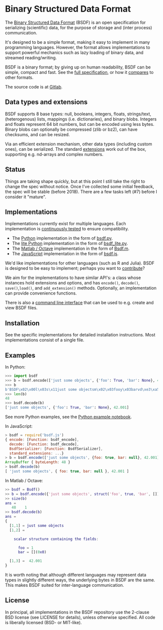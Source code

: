 # Binary Structured Data Format

The [Binary Structured Data Format](http://bsdf.io) (BSDF)
is an open specification for serializing (scientific) data, for the
purpose of storage and (inter process) communication.

It's designed to be a simple format, making it easy to implement in
many programming languages. However, the format allows implementations
to support powerful mechanics such as lazy loading of binary data, and
streamed reading/writing.

BSDF is a binary format; by giving up on human readability, BSDF can be simple,
compact and fast. See the [full specification](SPEC.md), or
how it [compares](COMPARISON.md) to other formats.

The source code is at [Gitlab](http://gitlab.com/almarklein/bsdf).


## Data types and extensions

BSDF supports 8 base types: null, booleans, integers, floats, strings/text,
(heterogenous) lists, mappings (i.e. dictionaries), and binary blobs. Integers
and floats represent 64 bit numbers, but can be encoded using less
bytes. Binary blobs can optionally be compressed (zlib or bz2), can have
checksums, and can be resized.

Via an efficient extension mechanism, other data types (including custom
ones), can be serialized. The standard [extensions](EXTENSIONS.md) work out
of the box, supporting e.g. nd-arrays and complex numbers.


## Status

Things are taking shape quickly, but at this point I still take the right to change
the spec without notice. Once I've collected some initial feedback, the spec
will be stable (before 2018). There are a few tasks left (#7) before I consider
it "mature".


## Implementations

Implementations currently exist for multiple languages. Each implementation is
[continuously tested](https://gitlab.com/almarklein/bsdf/pipelines) to ensure compatibility.

* The [Python](python) implementation in the form of [bsdf.py](python/bsdf.py).
* The [lite Python](python_lite) implementation in the form of [bsdf_lite.py](python_lite/bsdf_lite.py).
* The [Matlab / Octave](matlab) implementation in the form of [Bsdf.m](matlab/Bsdf.m).
* The [JavaScript](javascript) implementation in the form of [bsdf.js](javascript/bsdf.js).

We'd like implementations for other languages (such as R and Julia).
BSDF is designed to be easy to implement; perhaps you want to
[contribute](CONTRIBUTING.md)?

We aim for the implementations to have similar API's: a class whose
instances hold extensions and options, and has `encode()`, `decode()`,
`save()`,`load()`, and `add_extension()` methods. Optionally, an implementation
can provide convenience functions.

There is also a [command line interface](CLI.md) that can be used to e.g.
create and view BSDF files.

## Installation

See the specific implementations for detailed installation instructions.
Most implementations consist of a single file.


## Examples


In Python:

```py
>>> import bsdf
>>> b = bsdf.encode(['just some objects', {'foo': True, 'bar': None}, 42.001])
>>> b
b'BSDF\x02\x00l\x03s\x11just some objectsm\x02\x03fooy\x03barvd\xe3\xa5\x9b\xc4 \x00E@'
>>> len(b)
48
>>> bsdf.decode(b)
['just some objects', {'foo': True, 'bar': None}, 42.001]
```

See more Python examples, see the [Python example notebook](https://gitlab.com/almarklein/bsdf/blob/master/python/bsdf_example_python.ipynb).

In JavaScript:

```js
> bsdf = require('bsdf.js')
{ encode: [Function: bsdf_encode],
  decode: [Function: bsdf_decode],
  BsdfSerializer: [Function: BsdfSerializer],
  standard_extensions: ...}
> b = bsdf.encode(['just some objects', {foo: true, bar: null}, 42.001])
ArrayBuffer { byteLength: 48 }
> bsdf.decode(b)
[ 'just some objects', { foo: true, bar: null }, 42.001 ]
```

In Matlab / Octave:

```matlab
>> bsdf = Bsdf()
>> b = bsdf.encode({'just some objects', struct('foo', true, 'bar', []), 42.001});
>> size(b)
ans =
   48    1
>> bsdf.decode(b)
ans =
{
  [1,1] = just some objects
  [1,2] =

    scalar structure containing the fields:

      foo = 1
      bar = [](0x0)

  [1,3] =  42.001
}
```

It is worth noting that although different languages may represent data types
in slightly different ways, the underlying bytes in BSDF are the same. This makes
BSDF suited for inter-language communication.


## License

In principal, all implementations in the BSDF repository use the
2-clause BSD license (see LICENSE for details), unless otherwise
specified. All code is liberally licensed (BSD- or MIT-like).
